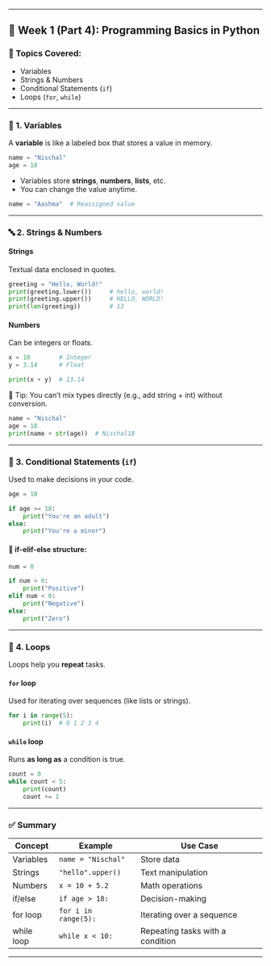 
---

## 🧠 Week 1 (Part 4): Programming Basics in Python

### 📌 Topics Covered:

* Variables
* Strings & Numbers
* Conditional Statements (`if`)
* Loops (`for`, `while`)

---

### 🧱 1. Variables

A **variable** is like a labeled box that stores a value in memory.

```python
name = "Nischal"
age = 18
```

* Variables store **strings**, **numbers**, **lists**, etc.
* You can change the value anytime.

```python
name = "Aashma"  # Reassigned value
```

---

### 🔤 2. Strings & Numbers

#### Strings

Textual data enclosed in quotes.

```python
greeting = "Hello, World!"
print(greeting.lower())     # hello, world!
print(greeting.upper())     # HELLO, WORLD!
print(len(greeting))        # 13
```

#### Numbers

Can be integers or floats.

```python
x = 10        # Integer
y = 3.14      # Float

print(x + y)  # 13.14
```

🧠 Tip: You can’t mix types directly (e.g., add string + int) without conversion.

```python
name = "Nischal"
age = 18
print(name + str(age))  # Nischal18
```

---

### 🤔 3. Conditional Statements (`if`)

Used to make decisions in your code.

```python
age = 18

if age >= 18:
    print("You're an adult")
else:
    print("You're a minor")
```

#### 🧱 if-elif-else structure:

```python
num = 0

if num > 0:
    print("Positive")
elif num < 0:
    print("Negative")
else:
    print("Zero")
```

---

### 🔁 4. Loops

Loops help you **repeat** tasks.

#### `for` loop

Used for iterating over sequences (like lists or strings).

```python
for i in range(5):
    print(i)  # 0 1 2 3 4
```

#### `while` loop

Runs **as long as** a condition is true.

```python
count = 0
while count < 5:
    print(count)
    count += 1
```

---

### ✅ Summary

| Concept    | Example              | Use Case                         |
| ---------- | -------------------- | -------------------------------- |
| Variables  | `name = "Nischal"`   | Store data                       |
| Strings    | `"hello".upper()`    | Text manipulation                |
| Numbers    | `x = 10 + 5.2`       | Math operations                  |
| if/else    | `if age > 18:`       | Decision-making                  |
| for loop   | `for i in range(5):` | Iterating over a sequence        |
| while loop | `while x < 10:`      | Repeating tasks with a condition |

---
